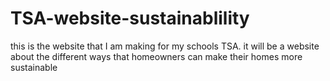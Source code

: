 # TSA-website-sustainablility
this is the website that I am making for my schools TSA. it will be a website about the different ways that homeowners can make their homes more sustainable

